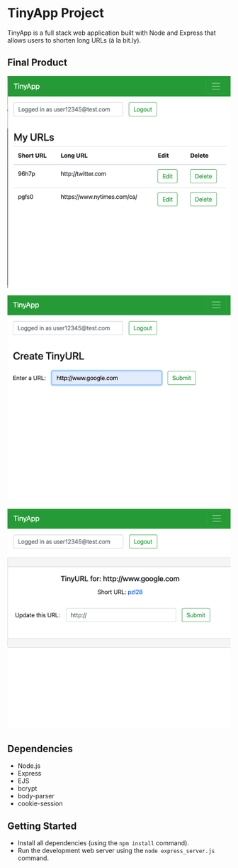 # TinyApp Project

TinyApp is a full stack web application built with Node and Express that allows users to shorten long URLs (à la bit.ly).

## Final Product

!["Main index of user saved urls"](docs/url_index.png)

!["Create a new url"](docs/url_new.png)

!["View url information"](docs/url_show.png)

## Dependencies

- Node.js
- Express
- EJS
- bcrypt
- body-parser
- cookie-session

## Getting Started

- Install all dependencies (using the `npm install` command).
- Run the development web server using the `node express_server.js` command.